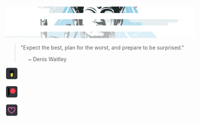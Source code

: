![hmmm...](https://github.com/Justin-Byrne/Justin-Byrne/blob/main/images/temple_top.png)

> "Expect the best, plan for the worst, and prepare to be surprised."
>
> &nbsp;&nbsp;&nbsp;&nbsp; ~ Denis Waitley

<!-- <span>

  <a href="https://www.buymeacoffee.com/byrnesystems">
    <img src="https://github.com/Justin-Byrne/Justin-Byrne/blob/main/images/buy-me-a-coffee.svg" width="22" />
  </a>

  &nbsp;&nbsp;

  <a href="https://www.patreon.com/byrnesystems">
    <img src="https://github.com/Justin-Byrne/Justin-Byrne/blob/main/images/patreon.svg" width="32" />
  </a>

  &nbsp;&nbsp;

  <a href="https://github.com/sponsors/Justin-Byrne">
    <img src="https://github.com/Justin-Byrne/Justin-Byrne/blob/main/images/devicons/github-original.svg" width="32" />
  </a>

</span> -->

<span>
<a href="https://www.buymeacoffee.com/byrnesystems" target="_new"><img src="https://github.com/Justin-Byrne/Justin-Byrne/blob/main/images/buy-me-a-coffee-button.png" width="32" /></a>

<a href="https://www.patreon.com/byrnesystems" target="_new"><img src="https://github.com/Justin-Byrne/Justin-Byrne/blob/main/images/patreon-button.png" width="32" /></a>

<a href="https://github.com/sponsors/Justin-Byrne" target="_new"><img src="https://github.com/Justin-Byrne/Justin-Byrne/blob/main/images/github-sponsor-button.png" width="32" /></a>
</span>

<!-- [Buy Me a Coffee](https://www.buymeacoffee.com/byrnesystems)
[Patreon](https://www.patreon.com/byrnesystems)
[GitHub](https://github.com/sponsors/Justin-Byrne)
 -->
